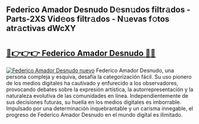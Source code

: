## Federico Amador Desnudo D𝚎sn𝚞dos filtr𝚊dos - Parts-2XS Vid𝚎os filtr𝚊dos - N𝚞evas f𝚘tos atr𝚊ctivas dWcXY

# <h2><a href="http://mb6m6mz.tromn.icu/?c=Federico+Amador+Desnudo">🔗👉👉👉 Federico Amador Desnudo 🔗🔗</a></h2>

[![Federico Amador Desnudo nuevo](https://i.imgur.com/pEAQMta.gif)](http://mb6m6mz.tromn.icu/?c=Federico+Amador+Desnudo)
Federico Amador Desnudo, una persona compleja y esquiva, desafía la categorización fácil. Su uso pionero de los medios digitales ha cautivado y enfurecido a los observadores, provocando debates sobre la expresión artística, la autorrepresentación y la naturaleza evolutiva de las comunidades en línea. Independientemente de sus decisiones futuras, su huella en los medios digitales es imborrable. Impulsado por una determinación inquebrantable y un carisma innegable, el progreso de Federico Amador Desnudo en el mundo digital es ilimitado.
